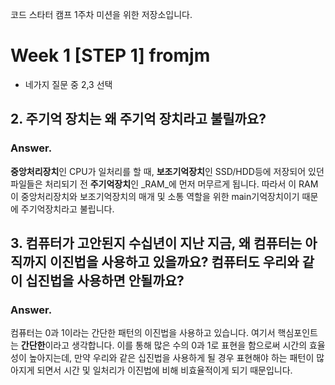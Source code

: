코드 스타터 캠프 1주차 미션을 위한 저장소입니다.
# Week 1 [STEP 1] fromjm
- 네가지 질문 중 2,3 선택

## 2. 주기억 장치는 왜 주기억 장치라고 불릴까요?
### Answer.
**중앙처리장치**인 CPU가 일처리를 할 때, **보조기억장치**인 SSD/HDD등에 저장되어 있던 파일들은 처리되기 전 **주기억장치**인 _RAM_에 먼저 머무르게 됩니다. 따라서 이 RAM이 중앙처리장치와 보조기억장치의 매개 및 소통 역할을 위한 main기억장치이기 때문에 주기억장치라고 불립니다.  
## 3. 컴퓨터가 고안된지 수십년이 지난 지금, 왜 컴퓨터는 아직까지 이진법을 사용하고 있을까요? 컴퓨터도 우리와 같이 십진법을 사용하면 안될까요?
### Answer.
컴퓨터는 0과 1이라는 간단한 패턴의 이진법을 사용하고 있습니다. 여기서 핵심포인트는 **간단한**이라고 생각합니다.  이를 통해 많은 수의 0과 1로 표현을 함으로써 시간의 효율성이 높아지는데, 만약 우리와 같은 십진법을 사용하게 될 경우 표현해야 하는 패턴이 많아지게 되면서 시간 및 일처리가 이진법에 비해 비효율적이게 되기 때문입니다.

